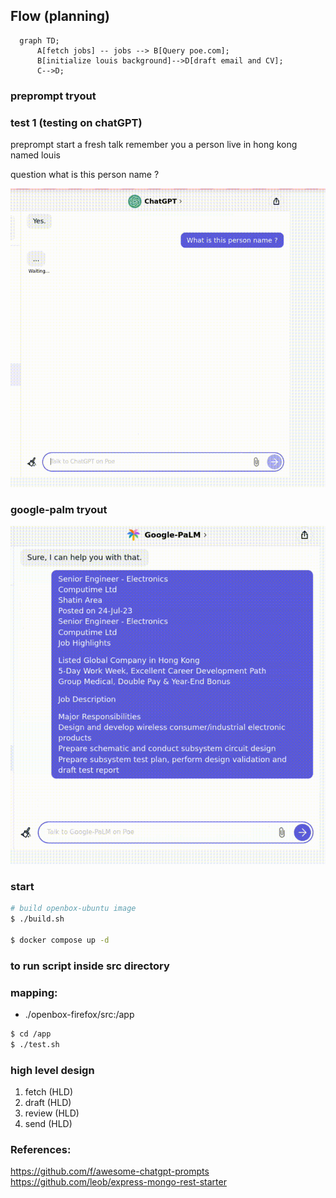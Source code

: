 ## Flow (planning)

```mermaid
  graph TD;
      A[fetch jobs] -- jobs --> B[Query poe.com];
      B[initialize louis background]-->D[draft email and CV];
      C-->D;
```


### preprompt tryout

### test 1 (testing on chatGPT)
preprompt
start a fresh talk
remember you a person live in hong kong named louis

question
what is this person name ?

![](./docs/test_preprompt.gif)

### google-palm tryout
![](./docs/google-palm.gif)

### start

```bash
# build openbox-ubuntu image
$ ./build.sh

$ docker compose up -d
```

### to run script inside src directory

### mapping:
  - ./openbox-firefox/src:/app

```bash
$ cd /app
$ ./test.sh
```


### high level design
  1. fetch (HLD)
  1. draft (HLD)
  1. review (HLD)
  1. send (HLD)


### References:
https://github.com/f/awesome-chatgpt-prompts
https://github.com/leob/express-mongo-rest-starter

